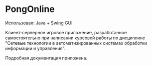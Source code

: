 # PongOnline
Использовал: Java + Swing GUI

Клиент-серверное игровое приложение, разработанное самостоятельно при написании курсовой работы по дисциплине "Сетевые технологии в автоматизированных системах обработки информации и управления". 

Подробная документация приложена.
